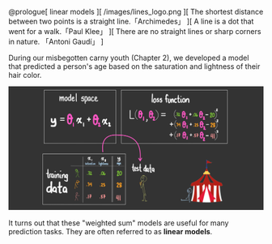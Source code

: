 @prologue[
  linear models
][
  /images/lines_logo.png
][
  The shortest distance between two points is a straight line.「Archimedes」
][
  A line is a dot that went for a walk.「Paul Klee」
][
  There are no straight lines or sharp corners in nature.
  「Antoni Gaudí」
]

During our misbegotten carny youth (Chapter 2), we developed a model that predicted a person's age based on the saturation and lightness of their hair color.

![Training cycle for the saturation/lightness model](images/sl_model.jpg)

It turns out that these "weighted sum" models are useful for many prediction tasks. They are often referred to as **linear models**.
